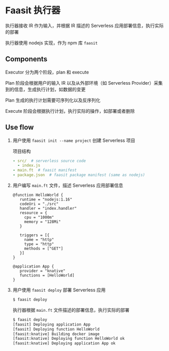 # Faasit 执行器

执行器接收 IR 作为输入，并根据 IR 描述的 Serverless 应用部署信息，执行实际的部署

执行器使用 nodejs 实现，作为 npm 库 `faasit`

## Components

Executor 分为两个阶段，plan 和 execute

Plan 阶段会根据用户的输入 IR 以及从外部环境（如 Serverless Provider）采集到的信息，生成执行计划，如数据的变更

Plan 生成的执行计划需要可序列化以及反序列化

Execute 阶段会根据执行计划，执行实际的操作，如部署或者删除

## Use flow

1. 用户使用 `faasit init --name project` 创建 Serverless 项目

   项目结构

   ```yaml
   - src/  # serverless source code
     - index.js
   - main.ft  # faasit manifest
   - package.json  # faasit package manifest (same as nodejs)
   ```

2. 用户编写 `main.ft` 文件，描述 Serverless 应用部署信息

   ```faasit
   @function HelloWorld {
      runtime = "nodejs:1.16"
      codeUri = "./src"
      handler = "index.handler"
      resource = {
        cpu = "1000m"
        memory = "128Mi"
      }

      triggers = [{
        name = "http"
        type = "http"
        methods = ["GET"]
      }]
   }

   @application App {
      provider = "knative"
      functions = [HelloWorld]
   }
   ```

3. 用户使用 `faasit deploy` 部署 Serverless 应用

   ```bash
   $ faasit deploy
   ```

   执行器根据 `main.ft` 文件描述的部署信息，执行实际的部署

   ```bash
   $ faasit deploy
   [faasit] Deploying application App
   [faasit] Deploying function HelloWorld
   [faasit:knative] Building docker image
   [faasit:knative] Deploying function HelloWorld ok
   [faasit:knative] Deploying application App ok
   ```
